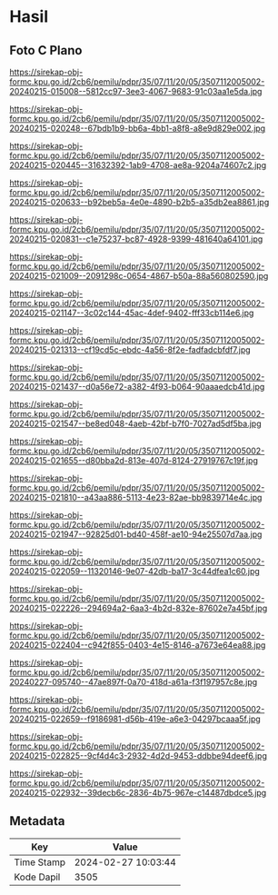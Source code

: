 # Hasil

## Foto C Plano

https://sirekap-obj-formc.kpu.go.id/2cb6/pemilu/pdpr/35/07/11/20/05/3507112005002-20240215-015008--5812cc97-3ee3-4067-9683-91c03aa1e5da.jpg

https://sirekap-obj-formc.kpu.go.id/2cb6/pemilu/pdpr/35/07/11/20/05/3507112005002-20240215-020248--67bdb1b9-bb6a-4bb1-a8f8-a8e9d829e002.jpg

https://sirekap-obj-formc.kpu.go.id/2cb6/pemilu/pdpr/35/07/11/20/05/3507112005002-20240215-020445--31632392-1ab9-4708-ae8a-9204a74607c2.jpg

https://sirekap-obj-formc.kpu.go.id/2cb6/pemilu/pdpr/35/07/11/20/05/3507112005002-20240215-020633--b92beb5a-4e0e-4890-b2b5-a35db2ea8861.jpg

https://sirekap-obj-formc.kpu.go.id/2cb6/pemilu/pdpr/35/07/11/20/05/3507112005002-20240215-020831--c1e75237-bc87-4928-9399-481640a64101.jpg

https://sirekap-obj-formc.kpu.go.id/2cb6/pemilu/pdpr/35/07/11/20/05/3507112005002-20240215-021009--2091298c-0654-4867-b50a-88a560802590.jpg

https://sirekap-obj-formc.kpu.go.id/2cb6/pemilu/pdpr/35/07/11/20/05/3507112005002-20240215-021147--3c02c144-45ac-4def-9402-fff33cb114e6.jpg

https://sirekap-obj-formc.kpu.go.id/2cb6/pemilu/pdpr/35/07/11/20/05/3507112005002-20240215-021313--cf19cd5c-ebdc-4a56-8f2e-fadfadcbfdf7.jpg

https://sirekap-obj-formc.kpu.go.id/2cb6/pemilu/pdpr/35/07/11/20/05/3507112005002-20240215-021437--d0a56e72-a382-4f93-b064-90aaaedcb41d.jpg

https://sirekap-obj-formc.kpu.go.id/2cb6/pemilu/pdpr/35/07/11/20/05/3507112005002-20240215-021547--be8ed048-4aeb-42bf-b7f0-7027ad5df5ba.jpg

https://sirekap-obj-formc.kpu.go.id/2cb6/pemilu/pdpr/35/07/11/20/05/3507112005002-20240215-021655--d80bba2d-813e-407d-8124-27919767c19f.jpg

https://sirekap-obj-formc.kpu.go.id/2cb6/pemilu/pdpr/35/07/11/20/05/3507112005002-20240215-021810--a43aa886-5113-4e23-82ae-bb9839714e4c.jpg

https://sirekap-obj-formc.kpu.go.id/2cb6/pemilu/pdpr/35/07/11/20/05/3507112005002-20240215-021947--92825d01-bd40-458f-ae10-94e25507d7aa.jpg

https://sirekap-obj-formc.kpu.go.id/2cb6/pemilu/pdpr/35/07/11/20/05/3507112005002-20240215-022059--11320146-9e07-42db-ba17-3c44dfea1c60.jpg

https://sirekap-obj-formc.kpu.go.id/2cb6/pemilu/pdpr/35/07/11/20/05/3507112005002-20240215-022226--294694a2-6aa3-4b2d-832e-87602e7a45bf.jpg

https://sirekap-obj-formc.kpu.go.id/2cb6/pemilu/pdpr/35/07/11/20/05/3507112005002-20240215-022404--c942f855-0403-4e15-8146-a7673e64ea88.jpg

https://sirekap-obj-formc.kpu.go.id/2cb6/pemilu/pdpr/35/07/11/20/05/3507112005002-20240227-095740--47ae897f-0a70-418d-a61a-f3f197957c8e.jpg

https://sirekap-obj-formc.kpu.go.id/2cb6/pemilu/pdpr/35/07/11/20/05/3507112005002-20240215-022659--f9186981-d56b-419e-a6e3-04297bcaaa5f.jpg

https://sirekap-obj-formc.kpu.go.id/2cb6/pemilu/pdpr/35/07/11/20/05/3507112005002-20240215-022825--9cf4d4c3-2932-4d2d-9453-ddbbe94deef6.jpg

https://sirekap-obj-formc.kpu.go.id/2cb6/pemilu/pdpr/35/07/11/20/05/3507112005002-20240215-022932--39decb6c-2836-4b75-967e-c14487dbdce5.jpg


## Metadata

| Key        | Value               |
| ---------- | ------------------- |
| Time Stamp | 2024-02-27 10:03:44 |
| Kode Dapil | 3505                |



